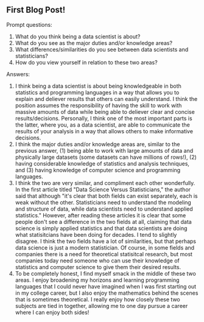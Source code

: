 ## First Blog Post!

Prompt questions:
1. What do you think being a data scientist is about?  
2. What do you see as the major duties and/or knowledge areas?  
3. What differences/similarities do you see between data scientists and statisticians?  
4. How do you view yourself in relation to these two areas?

Answers:
1. I think being a data scientist is about being knowledgeable in both statistics and programming languages in a way that allows you to explain and deliever results that others can easily understand. I think the position assumes the responsibility of having the skill to work with massive amounts of data while being able to deliever clear and concise results/decisions. Personally, I think one of the most important parts is the latter, where you, as a data scientist, are able to communicate the results of your analysis in a way that allows others to make informative decisions.
2. I think the major duties and/or knowledge areas are, similar to the previous answer, (1) being able to work with large amounts of data and physically large datasets (some datasets can have millions of rows!), (2) having considerable knowledge of statistics and analysis techniques, and (3) having knowledge of computer science and programming languages.
3. I think the two are very similar, and compliment each other wonderfully. In the first article titled "Data Science Versus Statisticians," the author said that although "it's clear that both fields can exist separately, each is weak without the other. Statisticians need to understand the modeling and structure of data, while data scientists need to understand applied statistics." However, after reading these articles it is clear that some people don't see a difference in the two fields at all, claiming that data science is simply applied statistics and that data scientists are doing what statisitcians have been doing for decades. I tend to slightly disagree. I think the two fields have a lot of similarities, but that perhaps data science is just a modern statistician. Of course, in some fields and companies there is a need for theoretical statisitcal research, but most companies today need someone who can use their knowledge of statistics and computer science to give them their desired results.
4. To be completely honest, I find myself smack in the middle of these two areas. I enjoy broadening my horizons and learning programming languages that I could never have imagined when I was first starting out in my college career, but I also enjoy the mathematics behind the scenes that is sometimes theoretical. I really enjoy how closely these two subjects are tied in together, allowing me to one day pursue a career where I can enjoy both sides!
